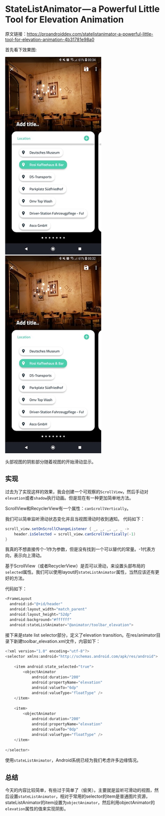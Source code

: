 # StateListAnimator — a Powerful Little Tool for Elevation Animation

原文链接：https://proandroiddev.com/statelistanimator-a-powerful-little-tool-for-elevation-animation-4b31781e98a0

首先看下效果图:

![1](img/little_tool_1.jpeg)
![2](img/little_tool_2.jpeg)

头部视图的阴影部分随着视图的开始滑动显示。

## 实现
过去为了实现这样的效果，我会创建一个可观察的`ScrollView`，然后手动对`elevation`或者`shadow`执行动画。但是现在有一种更加简单地方法。

ScrollView和RecyclerView有一个属性：`canScrollVertically`。

我们可以简单监听滑动状态变化并且当视图滑动时收到通知。
代码如下：
```Java
scroll_view.setOnScrollChangeListener { _, _, _, _, _ ->
    header.isSelected = scroll_view.canScrollVertically(-1)
}
```
我真的不想直接传个-1作为参数，但是没有找到一个可以替代的常量。-1代表方向，表示向上滑动。

基于ScrollView（或者RecyclerView）是否可以滑动，来设置头部布局的`selected`属性。我们可以使用layout的`stateListAnimator`属性，当然应该还有更好的方法。

代码如下：
```Java
<FrameLayout
  android:id="@+id/header"
  android:layout_width="match_parent"
  android:layout_height="52dp"
  android:background="#ffffff"
  android:stateListAnimator="@animator/toolbar_elevation">
```

接下来是state list selector部分，定义了elevation transition。在res/animator目录下新建toolbar_elevation.xml文件，内容如下：

```Java
<?xml version="1.0" encoding="utf-8"?>
<selector xmlns:android="http://schemas.android.com/apk/res/android">

    <item android:state_selected="true">
        <objectAnimator
            android:duration="200"
            android:propertyName="elevation"
            android:valueTo="6dp"
            android:valueType="floatType" />
    </item>

    <item>
        <objectAnimator
            android:duration="200"
            android:propertyName="elevation"
            android:valueTo="0dp"
            android:valueType="floatType" />
    </item>

</selector>
```
使用`stateListAnimator`，Android系统已经为我们考虑许多边缘情况。

## 总结
今天的内容比较简单，有些过于简单了（偷笑）。主要就是监听可滑动的视图，然后设置`stateListAnimator`，相对于常用的selector的item是普通图片资源，stateListAnimator的item设置为`objectAnimator`，然后利用objectAnimator的`elevation`属性的值来实现阴影。

